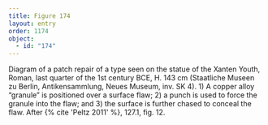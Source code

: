 ```yaml
---
title: Figure 174
layout: entry
order: 1174
object:
  - id: "174"
---
```


Diagram of a patch repair of a type seen on the statue of the Xanten Youth, Roman, last quarter of the 1st century BCE, H. 143 cm (Staatliche Museen zu Berlin, Antikensammlung, Neues Museum, inv. SK 4). 1) A copper alloy “granule” is positioned over a surface flaw; 2) a punch is used to force the granule into the flaw; and 3) the surface is further chased to conceal the flaw. After {% cite 'Peltz 2011' %}, 127.1, fig. 12.
